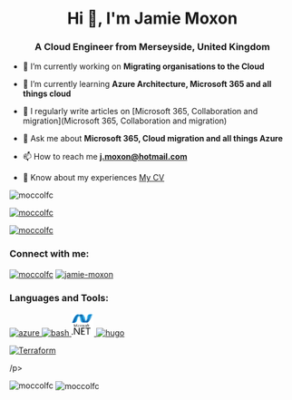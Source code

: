 <h1 align="center">Hi 👋, I'm Jamie Moxon</h1>
<h3 align="center">A Cloud Engineer from Merseyside, United Kingdom</h3>



- 🔭 I’m currently working on **Migrating organisations to the Cloud**

- 🌱 I’m currently learning **Azure Architecture, Microsoft 365 and all things cloud**

- 📝 I regularly write articles on [Microsoft 365, Collaboration and migration](Microsoft 365, Collaboration and migration)

- 💬 Ask me about **Microsoft 365, Cloud migration and all things Azure**

- 📫 How to reach me **j.moxon@hotmail.com**

- 📄 Know about my experiences [My CV](https://www.jamiemoxon.tech/files/resume.pdf)

<p align="left"> <img src="https://komarev.com/ghpvc/?username=moccolfc&label=Profile%20views&color=0e75b6&style=flat" alt="moccolfc" /> </p>

<p align="left"> <a href="https://github.com/ryo-ma/github-profile-trophy"><img src="https://github-profile-trophy.vercel.app/?username=moccolfc" alt="moccolfc" /></a> </p>

<p align="left"> <a href="https://twitter.com/moccolfc" target="blank"><img src="https://img.shields.io/twitter/follow/moccolfc?logo=twitter&style=for-the-badge" alt="moccolfc" /></a> </p>

<h3 align="left">Connect with me:</h3>
<p align="left">
<a href="https://twitter.com/moccolfc" target="blank"><img align="center" src="https://raw.githubusercontent.com/rahuldkjain/github-profile-readme-generator/master/src/images/icons/Social/twitter.svg" alt="moccolfc" height="30" width="40" /></a>
<a href="https://linkedin.com/in/jamie-moxon" target="blank"><img align="center" src="https://raw.githubusercontent.com/rahuldkjain/github-profile-readme-generator/master/src/images/icons/Social/linked-in-alt.svg" alt="jamie-moxon" height="30" width="40" /></a>
</p>

<h3 align="left">Languages and Tools:</h3>
<p align="left"> <a href="https://azure.microsoft.com/en-in/" target="_blank" rel="noreferrer"> <img src="https://www.vectorlogo.zone/logos/microsoft_azure/microsoft_azure-icon.svg" alt="azure" width="40" height="40"/> </a> <a href="https://www.gnu.org/software/bash/" target="_blank" rel="noreferrer"> <img src="https://www.vectorlogo.zone/logos/gnu_bash/gnu_bash-icon.svg" alt="bash" width="40" height="40"/> </a> <a href="https://dotnet.microsoft.com/" target="_blank" rel="noreferrer"> <img src="https://raw.githubusercontent.com/devicons/devicon/master/icons/dot-net/dot-net-original-wordmark.svg" alt="dotnet" width="40" height="40"/> </a> <a href="https://gohugo.io/" target="_blank" rel="noreferrer"> <img src="https://api.iconify.design/logos-hugo.svg" alt="hugo" width="40" height="40"/> </a> 

<a href="https://www.terraform.io/" target="_blank" rel="noreferrer"> <img src="https://www.vectorlogo.zone/logos/terraformio/terraformio-ar21.svg" alt="Terraform" width="40" height="40"/> </a>
  
  /p>

<p><img align="left" src="https://github-readme-stats.vercel.app/api/top-langs?username=moccolfc&show_icons=true&locale=en&layout=compact" alt="moccolfc" /></p>

<p>&nbsp;<img align="center" src="https://github-readme-stats.vercel.app/api?username=moccolfc&show_icons=true&locale=en" alt="moccolfc" /></p>
